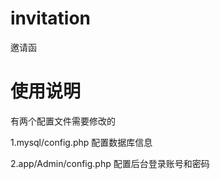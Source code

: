 # invitation
邀请函

# 使用说明
有两个配置文件需要修改的


1.mysql/config.php 配置数据库信息


2.app/Admin/config.php 配置后台登录账号和密码
